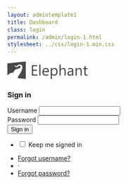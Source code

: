```yaml
---
layout: admintemplate1
title: Dashboard
class: login
permalink: /admin/login-1.html
stylesheet: ../css/login-1.min.css
---
```

<div class="login-body">
        <a class="login-brand" href="index.html">
          <img class="img-responsive" src="../img/logo.svg" alt="Elephant">
        </a>
        <h3 class="login-heading">Sign in</h3>
        <div class="login-form">
          <form data-toggle="validator">
            <div class="form-group">
              <label for="username" class="control-label">Username</label>
              <input id="username" class="form-control" type="text" name="username" spellcheck="false" autocomplete="off" data-msg-required="Please enter your username." required>
            </div>
            <div class="form-group">
              <label for="password" class="control-label">Password</label>
              <input id="password" class="form-control" type="password" name="password" minlength="6" data-msg-minlength="Password must be 6 characters or more." data-msg-required="Please enter your password." required>
            </div>
            <div class="form-group">
              <button class="btn btn-primary btn-block" type="submit">Sign in</button>
            </div>
            <div class="form-group">
              <ul class="list-inline">
                <li>
                  <label class="custom-control custom-control-primary custom-checkbox">
                    <input class="custom-control-input" type="checkbox">
                    <span class="custom-control-indicator"></span>
                    <span class="custom-control-label">Keep me signed in</span>
                  </label>
                </li>
              </ul>
              <ul class="list-inline">
                <li><a href="password-1.html">Forgot username?</a></li>
                <li>
                  <span aria-hidden="true"> · </span>
                </li>
                <li><a href="password-1.html">Forgot password?</a></li>
              </ul>
            </div>
          </form>
        </div>
      </div>